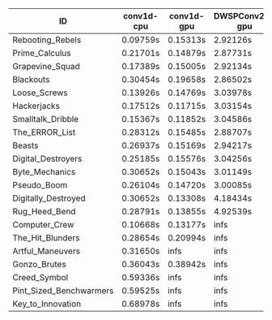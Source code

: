 |ID|conv1d-cpu|conv1d-gpu|DWSPConv2D-gpu|gemm-gpu|avg|
|-|-|-|-|-|-|
|Rebooting_Rebels|0.09759s|0.15313s|2.92126s|1.70144s|1.21836s|
|Prime_Calculus|0.21701s|0.14879s|2.87731s|1.71744s|1.24014s|
|Grapevine_Squad|0.17389s|0.15005s|2.92134s|1.73390s|1.24480s|
|Blackouts|0.30454s|0.19658s|2.86502s|1.72855s|1.27367s|
|Loose_Screws|0.13926s|0.14769s|3.03978s|1.79743s|1.28104s|
|Hackerjacks|0.17512s|0.11715s|3.03154s|1.90108s|1.30622s|
|Smalltalk_Dribble|0.15367s|0.11852s|3.04586s|1.91116s|1.30730s|
|The_ERROR_List|0.28312s|0.15485s|2.88707s|1.90917s|1.30855s|
|Beasts|0.26937s|0.15169s|2.94217s|1.93193s|1.32379s|
|Digital_Destroyers|0.25185s|0.15576s|3.04256s|1.90800s|1.33954s|
|Byte_Mechanics|0.30652s|0.15043s|3.01149s|1.89654s|1.34124s|
|Pseudo_Boom|0.26104s|0.14720s|3.00085s|1.99460s|1.35092s|
|Digitally_Destroyed|0.30652s|0.13308s|4.18434s|2.46645s|1.77260s|
|Rug_Heed_Bend|0.28791s|0.13855s|4.92539s|4.34784s|2.42492s|
|Computer_Crew|0.10668s|0.13177s|infs|4.43679s|infs|
|The_Hit_Blunders|0.28654s|0.20994s|infs|1.90336s|infs|
|Artful_Maneuvers|0.31650s|infs|infs|4.49092s|infs|
|Gonzo_Brutes|0.36043s|0.38942s|infs|4.38805s|infs|
|Creed_Symbol|0.59336s|infs|infs|4.45355s|infs|
|Pint_Sized_Benchwarmers|0.59525s|infs|infs|4.45517s|infs|
|Key_to_Innovation|0.68978s|infs|infs|4.41926s|infs|
